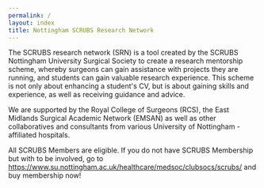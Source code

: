 ```yaml
---
permalink: /
layout: index
title: Nottingham SCRUBS Research Network
---
```


The SCRUBS research network (SRN) is a tool created by the SCRUBS Nottingham University Surgical Society to create a research mentorship scheme, whereby surgeons can gain assistance with projects they are running, and students can gain valuable research experience. This scheme is not only about enhancing a student's CV, but is about gaining skills and experience, as well as receiving guidance and advice. 

We are supported by the Royal College of Surgeons (RCS), the East Midlands Surgical Academic Network (EMSAN) as well as other collaboratives and consultants from various University of Nottingham - affiliated hospitals. 

All SCRUBS Members are eligible. If you do not have SCRUBS Membership but with to be involved, go to https://www.su.nottingham.ac.uk/healthcare/medsoc/clubsocs/scrubs/ and buy membership now!
